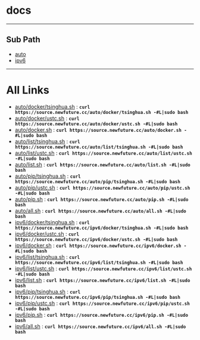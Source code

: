 
# docs
---

## Sub Path

* [auto](auto/)
* [ipv6](ipv6/)

---

# All Links

* [auto/docker/tsinghua.sh](auto/docker/tsinghua.sh) : **`curl https://source.newfuture.cc/auto/docker/tsinghua.sh -#L|sudo bash`** 
* [auto/docker/ustc.sh](auto/docker/ustc.sh) : **`curl https://source.newfuture.cc/auto/docker/ustc.sh -#L|sudo bash`** 
* [auto/docker.sh](auto/docker.sh) : **`curl https://source.newfuture.cc/auto/docker.sh -#L|sudo bash`** 
* [auto/list/tsinghua.sh](auto/list/tsinghua.sh) : **`curl https://source.newfuture.cc/auto/list/tsinghua.sh -#L|sudo bash`** 
* [auto/list/ustc.sh](auto/list/ustc.sh) : **`curl https://source.newfuture.cc/auto/list/ustc.sh -#L|sudo bash`** 
* [auto/list.sh](auto/list.sh) : **`curl https://source.newfuture.cc/auto/list.sh -#L|sudo bash`** 
* [auto/pip/tsinghua.sh](auto/pip/tsinghua.sh) : **`curl https://source.newfuture.cc/auto/pip/tsinghua.sh -#L|sudo bash`** 
* [auto/pip/ustc.sh](auto/pip/ustc.sh) : **`curl https://source.newfuture.cc/auto/pip/ustc.sh -#L|sudo bash`** 
* [auto/pip.sh](auto/pip.sh) : **`curl https://source.newfuture.cc/auto/pip.sh -#L|sudo bash`** 
* [auto/all.sh](auto/all.sh) : **`curl https://source.newfuture.cc/auto/all.sh -#L|sudo bash`** 
* [ipv6/docker/tsinghua.sh](ipv6/docker/tsinghua.sh) : **`curl https://source.newfuture.cc/ipv6/docker/tsinghua.sh -#L|sudo bash`** 
* [ipv6/docker/ustc.sh](ipv6/docker/ustc.sh) : **`curl https://source.newfuture.cc/ipv6/docker/ustc.sh -#L|sudo bash`** 
* [ipv6/docker.sh](ipv6/docker.sh) : **`curl https://source.newfuture.cc/ipv6/docker.sh -#L|sudo bash`** 
* [ipv6/list/tsinghua.sh](ipv6/list/tsinghua.sh) : **`curl https://source.newfuture.cc/ipv6/list/tsinghua.sh -#L|sudo bash`** 
* [ipv6/list/ustc.sh](ipv6/list/ustc.sh) : **`curl https://source.newfuture.cc/ipv6/list/ustc.sh -#L|sudo bash`** 
* [ipv6/list.sh](ipv6/list.sh) : **`curl https://source.newfuture.cc/ipv6/list.sh -#L|sudo bash`** 
* [ipv6/pip/tsinghua.sh](ipv6/pip/tsinghua.sh) : **`curl https://source.newfuture.cc/ipv6/pip/tsinghua.sh -#L|sudo bash`** 
* [ipv6/pip/ustc.sh](ipv6/pip/ustc.sh) : **`curl https://source.newfuture.cc/ipv6/pip/ustc.sh -#L|sudo bash`** 
* [ipv6/pip.sh](ipv6/pip.sh) : **`curl https://source.newfuture.cc/ipv6/pip.sh -#L|sudo bash`** 
* [ipv6/all.sh](ipv6/all.sh) : **`curl https://source.newfuture.cc/ipv6/all.sh -#L|sudo bash`** 
